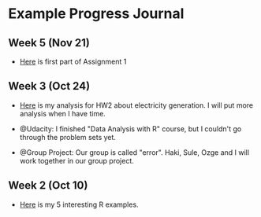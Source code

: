 # Example Progress Journal

## Week 5 (Nov 21)

+ [Here](files/part1.html) is first part of Assignment 1

## Week 3 (Oct 24)

+ [Here](files/power_generation1.html) is my analysis for HW2 about electricity generation. I will put more analysis when I have time.

+ @Udacity: I finished "Data Analysis with R" course, but I couldn't go through the problem sets yet.

+ @Group Project: Our group is called "error". Haki, Sule, Ozge and I will work together in our group project.

## Week 2 (Oct 10)

+ [Here](files/interesting_examples.html) is my 5 interesting R examples. 
